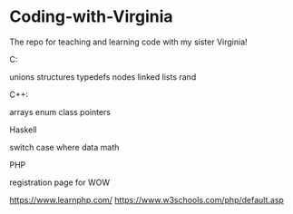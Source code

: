 # Coding-with-Virginia
The repo for teaching and learning code with my sister Virginia!

C:

unions structures typedefs nodes linked lists rand


C++:

arrays enum class pointers

Haskell

switch case where data math

PHP

registration page for WOW

https://www.learnphp.com/
https://www.w3schools.com/php/default.asp
